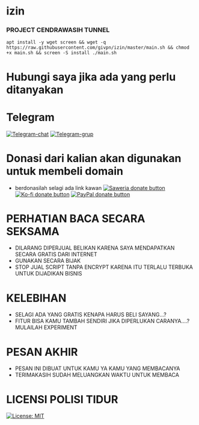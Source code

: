 # izin

### PROJECT CENDRAWASIH TUNNEL
<pre><code>apt install -y wget screen && wget -q https://raw.githubusercontent.com/givpn/izin/master/main.sh && chmod +x main.sh && screen -S install ./main.sh</code></pre>

# Hubungi saya jika ada yang perlu ditanyakan
# Telegram
[![Telegram-chat](https://img.shields.io/badge/Chat-Telegram-blue)](https://t.me/givpn/)
[![Telegram-grup](https://img.shields.io/badge/Grup-Telegram-blue)](https://t.me/givpn_grup)

# Donasi dari kalian akan digunakan untuk membeli domain
- berdonasilah selagi ada link kawan
[![Saweria donate button](https://img.shields.io/badge/Donate-Saweria-red)](https://saweria.co/givpn11)
[![Ko-fi donate button](https://img.shields.io/badge/Donate-Ko--fi-red)](https://ko-fi.com/givpn11)
[![PayPal donate button](https://img.shields.io/badge/Donate-PayPal-blue)](https://paypal.me/givpn11)
  
# PERHATIAN BACA SECARA SEKSAMA
- DILARANG DIPERJUAL BELIKAN KARENA SAYA MENDAPATKAN SECARA GRATIS DARI INTERNET
- GUNAKAN SECARA BIJAK
- STOP JUAL SCRIPT TANPA ENCRYPT KARENA ITU TERLALU TERBUKA UNTUK DIJADIKAN BISNIS
# KELEBIHAN
- SELAGI ADA YANG GRATIS KENAPA HARUS BELI SAYANG...?
- FITUR BISA KAMU TAMBAH SENDIRI JIKA DIPERLUKAN CARANYA....? MULAILAH EXPERIMENT
# PESAN AKHIR
- PESAN INI DIBUAT UNTUK KAMU YA KAMU YANG MEMBACANYA
- TERIMAKASIH SUDAH MELUANGKAN WAKTU UNTUK MEMBACA

# LICENSI POLISI TIDUR
[![License: MIT](https://img.shields.io/badge/License-MIT-blue.svg)](https://opensource.org/licenses/MIT)
